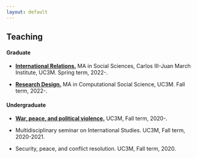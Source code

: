 ```yaml
---
layout: default
---
```


## Teaching

#### Graduate

- **[International Relations.](https://raw.githack.com/franvillamil/syllabi/master/current/syllabus_IR.pdf)** MA in Social Sciences, Carlos III-Juan March Institute, UC3M. Spring term, 2022-.

- **[Research Design.](https://raw.githack.com/franvillamil/syllabi/master/current/syllabus_research_design.pdf)** MA in Computational Social Science, UC3M. Fall term, 2022-.

#### Undergraduate

- **[War, peace, and political violence.](https://raw.githack.com/franvillamil/syllabi/master/current/syllabus_war_peace_political_violence.pdf)** UC3M, Fall term, 2020-.

- Multidisciplinary seminar on International Studies. UC3M, Fall term, 2020-2021.

- Security, peace, and conflict resolution. UC3M, Fall term, 2020.
